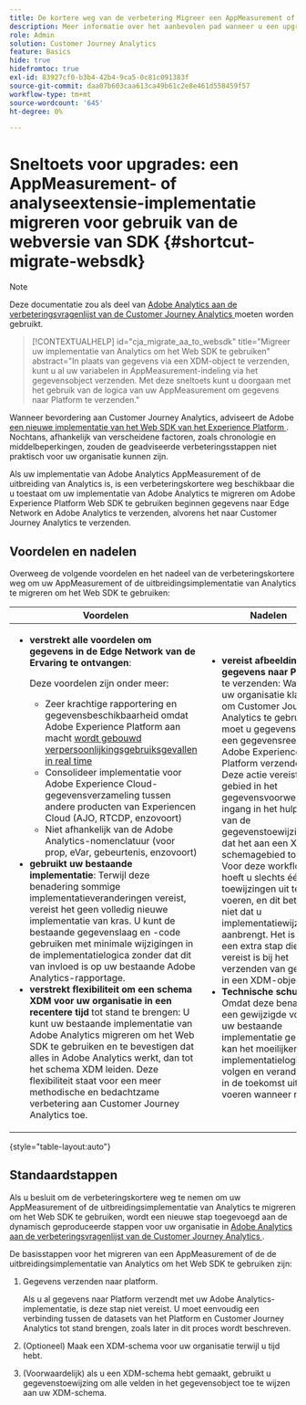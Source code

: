 ```yaml
---
title: De kortere weg van de verbetering Migreer een AppMeasurement of de uitbreiding van de Analyse om het Web SDK te gebruiken
description: Meer informatie over het aanbevolen pad wanneer u een upgrade uitvoert van Adobe Analytics naar Customer Journey Analytics
role: Admin
solution: Customer Journey Analytics
feature: Basics
hide: true
hidefromtoc: true
exl-id: 83927cf0-b3b4-42b4-9ca5-0c81c091383f
source-git-commit: daa07b603caa613ca49b61c2e8e461d558459f57
workflow-type: tm+mt
source-wordcount: '645'
ht-degree: 0%

---
```


# Sneltoets voor upgrades: een AppMeasurement- of analyseextensie-implementatie migreren voor gebruik van de webversie van SDK {#shortcut-migrate-websdk}

>[!NOTE]
>
>Deze documentatie zou als deel van [ Adobe Analytics aan de verbeteringsvragenlijst van de Customer Journey Analytics ](https://gigazelle.github.io/cja-ttv/) moeten worden gebruikt.

<!-- markdownlint-disable MD034 -->

>[!CONTEXTUALHELP]
>id="cja_migrate_aa_to_websdk"
>title="Migreer uw implementatie van Analytics om het Web SDK te gebruiken"
>abstract="In plaats van gegevens via een XDM-object te verzenden, kunt u al uw variabelen in AppMeasurement-indeling via het gegevensobject verzenden. Met deze sneltoets kunt u doorgaan met het gebruik van de logica van uw AppMeasurement om gegevens naar Platform te verzenden."

<!-- markdownlint-enable MD034 -->

Wanneer bevordering aan Customer Journey Analytics, adviseert de Adobe [ een nieuwe implementatie van het Web SDK van het Experience Platform ](/help/getting-started/cja-upgrade/cja-upgrade-recommendations.md). Nochtans, afhankelijk van verscheidene factoren, zoals chronologie en middelbeperkingen, zouden de geadviseerde verbeteringsstappen niet praktisch voor uw organisatie kunnen zijn.

Als uw implementatie van Adobe Analytics AppMeasurement of de uitbreiding van Analytics is, is een verbeteringskortere weg beschikbaar die u toestaat om uw implementatie van Adobe Analytics te migreren om Adobe Experience Platform Web SDK te gebruiken beginnen gegevens naar Edge Network en Adobe Analytics te verzenden, alvorens het naar Customer Journey Analytics te verzenden.

## Voordelen en nadelen

Overweeg de volgende voordelen en het nadeel van de verbeteringskortere weg om uw AppMeasurement of de uitbreidingsimplementatie van Analytics te migreren om het Web SDK te gebruiken:

| Voordelen | Nadelen |
|----------|---------|
| <ul><li>**verstrekt alle voordelen om gegevens in de Edge Network van de Ervaring te ontvangen**: <p>Deze voordelen zijn onder meer:</p><ul><li>Zeer krachtige rapportering en gegevensbeschikbaarheid omdat Adobe Experience Platform aan macht [ wordt gebouwd verpersoonlijkingsgebruiksgevallen in real time ](https://experienceleague.adobe.com/docs/experience-platform/destinations/ui/activate/configure-personalization-destinations.html)</li><li>Consolideer implementatie voor Adobe Experience Cloud-gegevensverzameling tussen andere producten van Experiencen Cloud (AJO, RTCDP, enzovoort)</li><li>Niet afhankelijk van de Adobe Analytics-nomenclatuur (voor prop, eVar, gebeurtenis, enzovoort)</li></ul><li>**gebruikt uw bestaande implementatie**: Terwijl deze benadering sommige implementatieveranderingen vereist, vereist het geen volledig nieuwe implementatie van kras. U kunt de bestaande gegevenslaag en -code gebruiken met minimale wijzigingen in de implementatielogica zonder dat dit van invloed is op uw bestaande Adobe Analytics-rapportage.</li><li>**verstrekt flexibiliteit om een schema XDM voor uw organisatie in een recentere tijd** tot stand te brengen: U kunt uw bestaande implementatie van Adobe Analytics migreren om het Web SDK te gebruiken en te bevestigen dat alles in Adobe Analytics werkt, dan tot het schema XDM leiden. Deze flexibiliteit staat voor een meer methodische en bedachtzame verbetering aan Customer Journey Analytics toe.</li></ul> | <ul><li>**vereist afbeelding om gegevens naar Platform** te verzenden: Wanneer uw organisatie klaar is om Customer Journey Analytics te gebruiken, moet u gegevens naar een gegevensreeks in Adobe Experience Platform verzenden. Deze actie vereist dat elk gebied in het gegevensvoorwerp een ingang in het hulpmiddel van de gegevenstoewijzing is dat het aan een XDM schemagebied toewijst. Voor deze workflow hoeft u slechts één keer toewijzingen uit te voeren, en dit betekent niet dat u implementatiewijzigingen aanbrengt. Het is echter een extra stap die niet vereist is bij het verzenden van gegevens in een XDM-object.</li><li>**Technische schuld**: Omdat deze benadering een gewijzigde vorm van uw bestaande implementatie gebruikt, kan het moeilijker zijn om implementatielogica te volgen en veranderingen in de toekomst uit te voeren wanneer nodig. </li></ul> |

{style="table-layout:auto"}

## Standaardstappen

Als u besluit om de verbeteringskortere weg te nemen om uw AppMeasurement of de uitbreidingsimplementatie van Analytics te migreren om het Web SDK te gebruiken, wordt een nieuwe stap toegevoegd aan de dynamisch geproduceerde stappen voor uw organisatie in [ Adobe Analytics aan de verbeteringsvragenlijst van de Customer Journey Analytics ](https://gigazelle.github.io/cja-ttv/).

De basisstappen voor het migreren van een AppMeasurement of de de uitbreidingsimplementatie van Analytics om het Web SDK te gebruiken zijn:

1. Gegevens verzenden naar platform.

   Als u al gegevens naar Platform verzendt met uw Adobe Analytics-implementatie, is deze stap niet vereist. U moet eenvoudig een verbinding tussen de datasets van het Platform en Customer Journey Analytics tot stand brengen, zoals later in dit proces wordt beschreven.

1. (Optioneel) Maak een XDM-schema voor uw organisatie terwijl u tijd hebt.

1. (Voorwaardelijk) als u een XDM-schema hebt gemaakt, gebruikt u gegevenstoewijzing om alle velden in het gegevensobject toe te wijzen aan uw XDM-schema.
